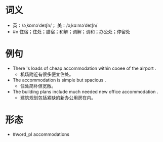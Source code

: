 # 词义
- 英：/əˌkɒməˈdeɪʃn/； 美：/əˌkɑːməˈdeɪʃn/
- #n 住宿；住处；膳宿；和解；调解；调和；办公处；停留处
# 例句
- There 's loads of cheap accommodation within cooee of the airport .
	- 机场附近有很多便宜住处。
- The accommodation is simple but spacious .
	- 住处简朴但宽敞。
- The building plans include much needed new office accommodation .
	- 建筑规划包括紧缺的新办公用房在内。
# 形态
- #word_pl accommodations
